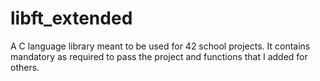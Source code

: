 # libft_extended
A C language library meant to be used for 42 school projects. It contains mandatory as required to pass the project and functions that I added for others. 
